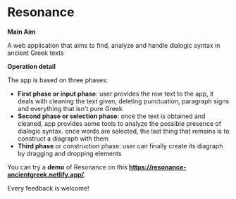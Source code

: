 # Resonance

**Main Aim**

A web application that aims to find, analyze and handle dialogic syntax in ancient Greek texts

**Operation detail**

The app is based on three phases:
- **First phase or input phase**: user provides the row text to the app, it deals with cleaning the text given, deleting punctuation, paragraph signs and everything that isn't pure Greek
- **Second phase or selection phase**: once the text is obtained and cleaned, app provides some tools to analyze the possible presence of dialogic syntax. once words are selected, the last thing that remains is to construct a diagraph with them
- **Third phase** or construction phase:  user can finally create its diagraph by dragging and dropping elements


You can try a **demo** of Resonance on this **https://resonance-ancientgreek.netlify.app/**.

Every feedback is welcome!

